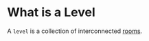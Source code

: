 # What is a Level

A `level` is a collection of interconnected [rooms](room_definition.md#what-is-a-room).
